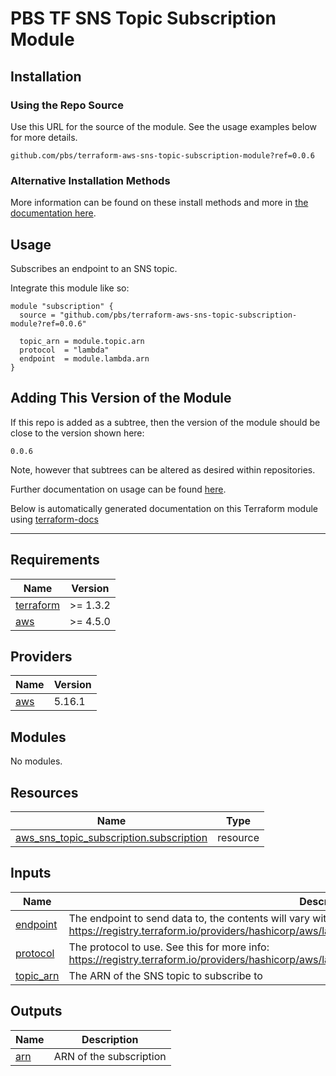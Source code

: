 # PBS TF SNS Topic Subscription Module

## Installation

### Using the Repo Source

Use this URL for the source of the module. See the usage examples below for more details.

```hcl
github.com/pbs/terraform-aws-sns-topic-subscription-module?ref=0.0.6
```

### Alternative Installation Methods

More information can be found on these install methods and more in [the documentation here](./docs/general/install).

## Usage

Subscribes an endpoint to an SNS topic.

Integrate this module like so:

```hcl
module "subscription" {
  source = "github.com/pbs/terraform-aws-sns-topic-subscription-module?ref=0.0.6"

  topic_arn = module.topic.arn
  protocol  = "lambda"
  endpoint  = module.lambda.arn
}
```

## Adding This Version of the Module

If this repo is added as a subtree, then the version of the module should be close to the version shown here:

`0.0.6`

Note, however that subtrees can be altered as desired within repositories.

Further documentation on usage can be found [here](./docs).

Below is automatically generated documentation on this Terraform module using [terraform-docs][terraform-docs]

---

[terraform-docs]: https://github.com/terraform-docs/terraform-docs

## Requirements

| Name | Version |
|------|---------|
| <a name="requirement_terraform"></a> [terraform](#requirement\_terraform) | >= 1.3.2 |
| <a name="requirement_aws"></a> [aws](#requirement\_aws) | >= 4.5.0 |

## Providers

| Name | Version |
|------|---------|
| <a name="provider_aws"></a> [aws](#provider\_aws) | 5.16.1 |

## Modules

No modules.

## Resources

| Name | Type |
|------|------|
| [aws_sns_topic_subscription.subscription](https://registry.terraform.io/providers/hashicorp/aws/latest/docs/resources/sns_topic_subscription) | resource |

## Inputs

| Name | Description | Type | Default | Required |
|------|-------------|------|---------|:--------:|
| <a name="input_endpoint"></a> [endpoint](#input\_endpoint) | The endpoint to send data to, the contents will vary with the protocol. See this for more info: https://registry.terraform.io/providers/hashicorp/aws/latest/docs/resources/sns_topic_subscription#endpoint. | `string` | n/a | yes |
| <a name="input_protocol"></a> [protocol](#input\_protocol) | The protocol to use. See this for more info: https://registry.terraform.io/providers/hashicorp/aws/latest/docs/resources/sns_topic_subscription#protocol. | `string` | n/a | yes |
| <a name="input_topic_arn"></a> [topic\_arn](#input\_topic\_arn) | The ARN of the SNS topic to subscribe to | `string` | n/a | yes |

## Outputs

| Name | Description |
|------|-------------|
| <a name="output_arn"></a> [arn](#output\_arn) | ARN of the subscription |
